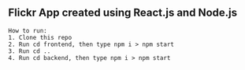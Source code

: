## Flickr App created using React.js and Node.js
```
How to run:
1. Clone this repo
2. Run cd frontend, then type npm i > npm start
3. Run cd ..
4. Run cd backend, then type npm i > npm start
